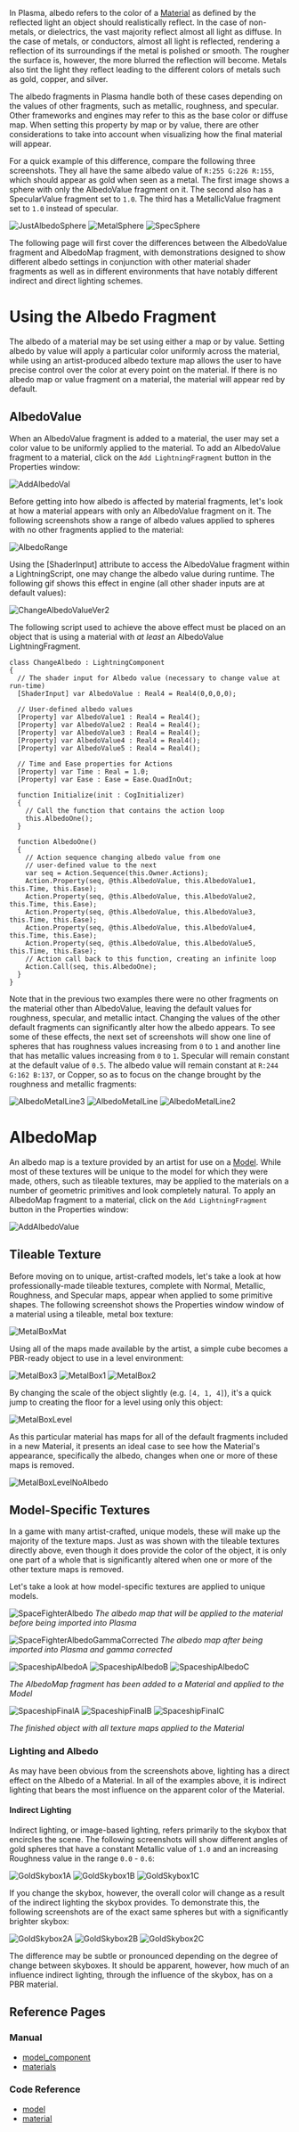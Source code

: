 In Plasma, albedo refers to the color of a [Material](https://plasmaengine.github.io/PlasmaDocs/Manual/plasmamanual/graphics/materials.markdown) as defined by the reflected light an object should realistically reflect. In the case of non-metals, or dielectrics, the vast majority reflect almost all light as diffuse. In the case of metals, or conductors, almost all light is reflected, rendering a reflection of its surroundings if the metal is polished or smooth. The rougher the surface is, however, the more blurred the reflection will become. Metals also tint the light they reflect leading to the different colors of metals such as gold, copper, and silver.

The albedo fragments in Plasma handle both of these cases depending on the values of other fragments, such as metallic, roughness, and specular. Other frameworks and engines may refer to this as the base color or diffuse map. When setting this property by map or by value, there are other considerations to take into account when visualizing how the final material will appear.

For a quick example of this difference, compare the following three screenshots. They all have the same albedo value of `R:255 G:226 R:155`, which should appear as gold when seen as a metal. The first image shows a sphere with only the AlbedoValue fragment on it. The second also has a SpecularValue fragment set to `1.0`. The third has a MetallicValue fragment set to `1.0` instead of specular. 



![JustAlbedoSphere](https://raw.githubusercontent.com/PlasmaEngine/PlasmaDocs/master/media/2941.png) ![MetalSphere](https://raw.githubusercontent.com/PlasmaEngine/PlasmaDocs/master/media/2943.png) ![SpecSphere](https://raw.githubusercontent.com/PlasmaEngine/PlasmaDocs/master/media/2945.png)


The following page will first cover the differences between the AlbedoValue fragment and AlbedoMap fragment, with demonstrations designed to show different albedo settings in conjunction with other material shader fragments as well as in different environments that have notably different indirect and direct lighting schemes.

 # Using the Albedo Fragment

The albedo of a material may be set using either a map or by value. Setting albedo by value will apply a particular color uniformly across the material, while using an artist-produced albedo texture map allows the user to have precise control over the color at every point on the material. If there is no albedo map or value fragment on a material, the material will appear red by default.

 ## AlbedoValue

When an AlbedoValue fragment is added to a material, the user may set a color value to be uniformly applied to the material.  To add an AlbedoValue fragment to a material, click on the `Add LightningFragment` button in the Properties window:



![AddAlbedoVal](https://raw.githubusercontent.com/PlasmaEngine/PlasmaDocs/master/media/47689.png)


Before getting into how albedo is affected by material fragments, let's look at how a material appears with only an AlbedoValue fragment on it. The following screenshots show a range of albedo values applied to spheres with no other fragments applied to the material:



![AlbedoRange](https://raw.githubusercontent.com/PlasmaEngine/PlasmaDocs/master/media/2947.png)


Using the [ShaderInput] attribute to access the AlbedoValue fragment within a LightningScript, one may change the albedo value during runtime. The following gif shows this effect in engine (all other shader inputs are at default values):



![ChangeAlbedoValueVer2](https://raw.githubusercontent.com/PlasmaEngine/PlasmaDocs/master/media/2949.gif)


The following script used to achieve the above effect must be placed on an object that is using a material with *at least* an AlbedoValue LightningFragment.

```
class ChangeAlbedo : LightningComponent
{
  // The shader input for Albedo value (necessary to change value at run-time)
  [ShaderInput] var AlbedoValue : Real4 = Real4(0,0,0,0);
  
  // User-defined albedo values
  [Property] var AlbedoValue1 : Real4 = Real4();
  [Property] var AlbedoValue2 : Real4 = Real4();
  [Property] var AlbedoValue3 : Real4 = Real4();
  [Property] var AlbedoValue4 : Real4 = Real4();
  [Property] var AlbedoValue5 : Real4 = Real4();
  
  // Time and Ease properties for Actions
  [Property] var Time : Real = 1.0;
  [Property] var Ease : Ease = Ease.QuadInOut;

  function Initialize(init : CogInitializer)
  {
    // Call the function that contains the action loop
    this.AlbedoOne();
  }
  
  function AlbedoOne()
  {
    // Action sequence changing albedo value from one 
    // user-defined value to the next
    var seq = Action.Sequence(this.Owner.Actions);
    Action.Property(seq, @this.AlbedoValue, this.AlbedoValue1, this.Time, this.Ease);
    Action.Property(seq, @this.AlbedoValue, this.AlbedoValue2, this.Time, this.Ease);
    Action.Property(seq, @this.AlbedoValue, this.AlbedoValue3, this.Time, this.Ease);
    Action.Property(seq, @this.AlbedoValue, this.AlbedoValue4, this.Time, this.Ease);
    Action.Property(seq, @this.AlbedoValue, this.AlbedoValue5, this.Time, this.Ease);
    // Action call back to this function, creating an infinite loop
    Action.Call(seq, this.AlbedoOne);
  }
}
```


Note that in the previous two examples there were no other fragments on the material other than AlbedoValue, leaving the default values for roughness, specular, and metallic intact. Changing the values of the other default fragments can significantly alter how the albedo appears. To see some of these effects, the next set of screenshots will show one line of spheres that has roughness values increasing from `0` to `1` and another line that has metallic values increasing from `0` to `1`. Specular will remain constant at the default value of `0.5`. The albedo value will remain constant at `R:244 G:162 B:137`, or Copper, so as to focus on the change brought by the roughness and metallic fragments:



![AlbedoMetalLine3](https://raw.githubusercontent.com/PlasmaEngine/PlasmaDocs/master/media/2930.png) ![AlbedoMetalLine](https://raw.githubusercontent.com/PlasmaEngine/PlasmaDocs/master/media/2935.png) ![AlbedoMetalLine2](https://raw.githubusercontent.com/PlasmaEngine/PlasmaDocs/master/media/2934.png)



 # AlbedoMap

An albedo map is a texture provided by an artist for use on a [Model](https://plasmaengine.github.io/PlasmaDocs/Manual/plasmamanual/graphics/models/model_component.markdown). While most of these textures will be unique to the model for which they were made, others, such as tileable textures, may be applied to the materials on a number of geometric primitives and look completely natural. To apply an AlbedoMap fragment to a material, click on the `Add LightningFragment` button in the Properties window:



![AddAlbedoValue](https://raw.githubusercontent.com/PlasmaEngine/PlasmaDocs/master/media/47687.png)


 ## Tileable Texture

Before moving on to unique, artist-crafted models, let's take a look at how professionally-made tileable textures, complete with Normal, Metallic, Roughness, and Specular maps, appear when applied to some primitive shapes. The following screenshot shows the Properties window window of a material using a tileable, metal box texture:



![MetalBoxMat](https://raw.githubusercontent.com/PlasmaEngine/PlasmaDocs/master/media/47710.png)


Using all of the maps made available by the artist, a simple cube becomes a PBR-ready object to use in a level environment:



![MetalBox3](https://raw.githubusercontent.com/PlasmaEngine/PlasmaDocs/master/media/2978.png) ![MetalBox1](https://raw.githubusercontent.com/PlasmaEngine/PlasmaDocs/master/media/2980.png) ![MetalBox2](https://raw.githubusercontent.com/PlasmaEngine/PlasmaDocs/master/media/2982.png)


By changing the scale of the object slightly (e.g. `[4, 1, 4]`), it's a quick jump to creating the floor for a level using only this object:



![MetalBoxLevel](https://raw.githubusercontent.com/PlasmaEngine/PlasmaDocs/master/media/2984.png)


As this particular material has maps for all of the default fragments included in a new Material, it presents an ideal case to see how the Material's appearance, specifically the albedo, changes when one or more of these maps is removed. 



![MetalBoxLevelNoAlbedo](https://raw.githubusercontent.com/PlasmaEngine/PlasmaDocs/master/media/2986.png)


 ##  Model-Specific Textures

In a game with many artist-crafted, unique models, these will make up the majority of the texture maps. Just as was shown with the tileable textures directly above, even though it does provide the color of the object, it is only one part of a whole that is significantly altered when one or more of the other texture maps is removed.

Let's take a look at how model-specific textures are applied to unique models.



![SpaceFighterAlbedo](https://raw.githubusercontent.com/PlasmaEngine/PlasmaDocs/master/media/2988.png) *The albedo map that will be applied to the material before being imported into Plasma*




![SpaceFighterAlbedoGammaCorrected](https://raw.githubusercontent.com/PlasmaEngine/PlasmaDocs/master/media/2990.png) *The albedo map after being imported into Plasma and gamma corrected*




![SpaceshipAlbedoA](https://raw.githubusercontent.com/PlasmaEngine/PlasmaDocs/master/media/47704.png) ![SpaceshipAlbedoB](https://raw.githubusercontent.com/PlasmaEngine/PlasmaDocs/master/media/47706.png) ![SpaceshipAlbedoC](https://raw.githubusercontent.com/PlasmaEngine/PlasmaDocs/master/media/47708.png)


*The AlbedoMap fragment has been added to a Material and applied to the Model*




![SpaceshipFinalA](https://raw.githubusercontent.com/PlasmaEngine/PlasmaDocs/master/media/47698.png) ![SpaceshipFinalB](https://raw.githubusercontent.com/PlasmaEngine/PlasmaDocs/master/media/47700.png) ![SpaceshipFinalC](https://raw.githubusercontent.com/PlasmaEngine/PlasmaDocs/master/media/47702.png)


*The finished object with all texture maps applied to the Material*


 ###  Lighting and Albedo

As may have been obvious from the screenshots above, lighting has a direct effect on the Albedo of a Material. In all of the examples above, it is indirect lighting that bears the most influence on the apparent color of the Material.

 ####  Indirect Lighting

Indirect lighting, or image-based lighting, refers primarily to the skybox that encircles the scene. The following screenshots will show different angles of gold spheres that have a constant Metallic value of `1.0` and an increasing Roughness value in the range `0.0` - `0.6`:



![GoldSkybox1A](https://raw.githubusercontent.com/PlasmaEngine/PlasmaDocs/master/media/3012.png) ![GoldSkybox1B](https://raw.githubusercontent.com/PlasmaEngine/PlasmaDocs/master/media/3015.png) ![GoldSkybox1C](https://raw.githubusercontent.com/PlasmaEngine/PlasmaDocs/master/media/3017.png)


If you change the skybox, however, the overall color will change as a result of the indirect lighting the skybox provides. To demonstrate this, the following screenshots are of the exact same spheres but with a significantly brighter skybox:



![GoldSkybox2A](https://raw.githubusercontent.com/PlasmaEngine/PlasmaDocs/master/media/3019.png) ![GoldSkybox2B](https://raw.githubusercontent.com/PlasmaEngine/PlasmaDocs/master/media/3021.png) ![GoldSkybox2C](https://raw.githubusercontent.com/PlasmaEngine/PlasmaDocs/master/media/3023.png)


The difference may be subtle or pronounced depending on the degree of change between skyboxes. It should be apparent, however, how much of an influence indirect lighting, through the influence of the skybox, has on a PBR material.

 ## Reference Pages

 ### Manual
- [model_component](https://plasmaengine.github.io/PlasmaDocs/Manual/plasmamanual/graphics/models/model_component.markdown)
- [materials](https://plasmaengine.github.io/PlasmaDocs/Manual/plasmamanual/graphics/materials.markdown)

 ### Code Reference
- [model](https://github.com/PlasmaEngine/PlasmaDocs/blob/master/code_reference/class_reference/model.markdown)
- [material](https://github.com/PlasmaEngine/PlasmaDocs/blob/master/code_reference/class_reference/material.markdown) 

 